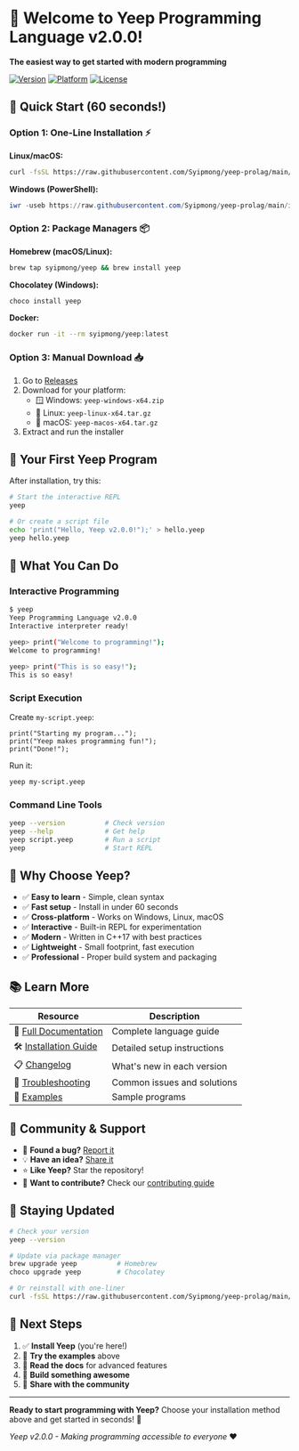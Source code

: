 # 🎉 Welcome to Yeep Programming Language v2.0.0!

**The easiest way to get started with modern programming**

[![Version](https://img.shields.io/badge/Version-2.0.0-brightgreen?style=for-the-badge)](https://github.com/Syipmong/yeep-prolag/releases/latest)
[![Platform](https://img.shields.io/badge/Platform-Windows%20%7C%20Linux%20%7C%20macOS-blue?style=for-the-badge)](https://github.com/Syipmong/yeep-prolag/blob/main/INSTALLATION.md)
[![License](https://img.shields.io/badge/License-MIT-yellow?style=for-the-badge)](https://github.com/Syipmong/yeep-prolag/blob/main/LICENSE)

## 🚀 Quick Start (60 seconds!)

### Option 1: One-Line Installation ⚡

**Linux/macOS:**
```bash
curl -fsSL https://raw.githubusercontent.com/Syipmong/yeep-prolag/main/install-one-line.sh | bash
```

**Windows (PowerShell):**
```powershell
iwr -useb https://raw.githubusercontent.com/Syipmong/yeep-prolag/main/install-one-line.ps1 | iex
```

### Option 2: Package Managers 📦

**Homebrew (macOS/Linux):**
```bash
brew tap syipmong/yeep && brew install yeep
```

**Chocolatey (Windows):**
```powershell
choco install yeep
```

**Docker:**
```bash
docker run -it --rm syipmong/yeep:latest
```

### Option 3: Manual Download 📥

1. Go to [Releases](https://github.com/Syipmong/yeep-prolag/releases/latest)
2. Download for your platform:
   - 🪟 Windows: `yeep-windows-x64.zip`
   - 🐧 Linux: `yeep-linux-x64.tar.gz`
   - 🍎 macOS: `yeep-macos-x64.tar.gz`
3. Extract and run the installer

## 🎯 Your First Yeep Program

After installation, try this:

```bash
# Start the interactive REPL
yeep

# Or create a script file
echo 'print("Hello, Yeep v2.0.0!");' > hello.yeep
yeep hello.yeep
```

## 📖 What You Can Do

### Interactive Programming
```bash
$ yeep
Yeep Programming Language v2.0.0
Interactive interpreter ready!

yeep> print("Welcome to programming!");
Welcome to programming!

yeep> print("This is so easy!");
This is so easy!
```

### Script Execution
Create `my-script.yeep`:
```yeep
print("Starting my program...");
print("Yeep makes programming fun!");
print("Done!");
```

Run it:
```bash
yeep my-script.yeep
```

### Command Line Tools
```bash
yeep --version          # Check version
yeep --help             # Get help
yeep script.yeep        # Run a script
yeep                    # Start REPL
```

## 🌟 Why Choose Yeep?

- ✅ **Easy to learn** - Simple, clean syntax
- ✅ **Fast setup** - Install in under 60 seconds
- ✅ **Cross-platform** - Works on Windows, Linux, macOS
- ✅ **Interactive** - Built-in REPL for experimentation
- ✅ **Modern** - Written in C++17 with best practices
- ✅ **Lightweight** - Small footprint, fast execution
- ✅ **Professional** - Proper build system and packaging

## 📚 Learn More

| Resource | Description |
|----------|-------------|
| 📖 [Full Documentation](https://github.com/Syipmong/yeep-prolag/blob/main/README.md) | Complete language guide |
| 🛠️ [Installation Guide](https://github.com/Syipmong/yeep-prolag/blob/main/INSTALLATION.md) | Detailed setup instructions |
| 📋 [Changelog](https://github.com/Syipmong/yeep-prolag/blob/main/CHANGELOG.md) | What's new in each version |
| 🔧 [Troubleshooting](https://github.com/Syipmong/yeep-prolag/blob/main/docs/generated/TROUBLESHOOTING.md) | Common issues and solutions |
| 🎯 [Examples](https://github.com/Syipmong/yeep-prolag/blob/main/examples/) | Sample programs |

## 🤝 Community & Support

- 🐛 **Found a bug?** [Report it](https://github.com/Syipmong/yeep-prolag/issues)
- 💡 **Have an idea?** [Share it](https://github.com/Syipmong/yeep-prolag/discussions)
- ⭐ **Like Yeep?** Star the repository!
- 🤝 **Want to contribute?** Check our [contributing guide](https://github.com/Syipmong/yeep-prolag/blob/main/CONTRIBUTING.md)

## 🔄 Staying Updated

```bash
# Check your version
yeep --version

# Update via package manager
brew upgrade yeep          # Homebrew
choco upgrade yeep         # Chocolatey

# Or reinstall with one-liner
curl -fsSL https://raw.githubusercontent.com/Syipmong/yeep-prolag/main/install-one-line.sh | bash
```

## 🎊 Next Steps

1. ✅ **Install Yeep** (you're here!)
2. 🎯 **Try the examples** above
3. 📖 **Read the docs** for advanced features
4. 🌟 **Build something awesome**
5. 🤝 **Share with the community**

---

**Ready to start programming with Yeep?** Choose your installation method above and get started in seconds! 🚀

*Yeep v2.0.0 - Making programming accessible to everyone* ❤️

